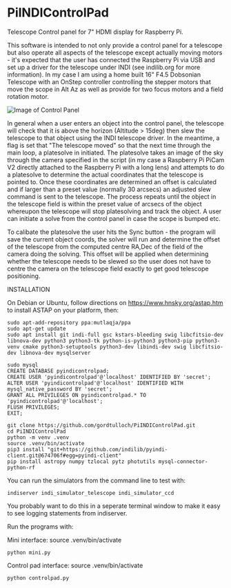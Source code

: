 # PiINDIControlPad
Telescope Control panel for 7" HDMI display for Raspberry Pi.

This software is intended to not only provide a control panel for a telescope but also operate all aspects of the telescope except actually moving motors - it's expected that the user has connected the Raspberry Pi via USB and set up a driver for the telescope under INDI (see indilib.org for more information). In my case I am using a home built 16" F4.5 Dobsonian Telescope with an OnStep controller controlling the stepper motors that move the scope in Alt Az as well as provide for two focus motors and a field rotation motor.

![Image of Control Panel](https://raw.githubusercontent.com/gordtulloch/PiINDIControlPad/main/ControlPanel.png)

In general when a user enters an object into the control panel, the telescope will check that it is above the horizon (Altitude > 15deg) then slew the telescope to that object using the INDI telescope driver. In the meantime, a flag is set that "The telescope moved" so that the next time through the main loop, a platesolve in initiated. The platesolve takes an image of the sky through the camera specified in the script (in my case a Raspberry Pi PiCam V2 directly attached to the Raspberry Pi with a long lens) and attempts to do a platesolve to determine the actual coordinates that the telescope is pointed to. Once these coordinates are determined an offset is calculated and if larger than a preset value (normally 30 arcsecs) an adjusted slew command is sent to the telescope. The process repeats until the object in the telescope field is within the preset value of arcsecs of the object whereupon the telescope will stop platesolving and track the object. A user can initiate a solve from the control panel in case the scope is bumped etc.

To calibate the platesolve the user hits the Sync button - the program will save the current object coords, the solver will run and determine the offset of the telescope from the computed centre RA,Dec of the field of the camera doing the solving. This offset will be applied when determining whether the telescope needs to be slewed so the user does not have to centre the camera on the telescope field exactly to get good telescope positioning.

INSTALLATION

On Debian or Ubuntu, follow directions on https://www.hnsky.org/astap.htm to install ASTAP on your platform, then:

    sudo apt-add-repository ppa:mutlaqja/ppa
    sudo apt-get update
    sudo apt install git indi-full gsc kstars-bleeding swig libcfitsio-dev libnova-dev python3 python3-tk python-is-python3 python3-pip python3-venv cmake python3-setuptools python3-dev libindi-dev swig libcfitsio-dev libnova-dev mysqlserver

    sudo mysql
    CREATE DATABASE pyindicontrolpad;
    CREATE USER 'pyindicontrolpad'@'localhost' IDENTIFIED BY 'secret';
    ALTER USER 'pyindicontrolpad'@'localhost' IDENTIFIED WITH mysql_native_password BY 'secret';
    GRANT ALL PRIVILEGES ON pyindicontrolpad.* TO 'pyindicontrolpad'@'localhost';
    FLUSH PRIVILEGES;
    EXIT;
    
    git clone https://github.com/gordtulloch/PiINDIControlPad.git
    cd PiINDIControlPad
    python -m venv .venv
    source .venv/bin/activate
    pip3 install "git+https://github.com/indilib/pyindi-client.git@674706f#egg=pyindi-client"
    pip install astropy numpy tzlocal pytz photutils mysql-connector-python-rf

You can run the simulators from the command line to test with:

    indiserver indi_simulator_telescope indi_simulator_ccd
	
You probably want to do this in a seperate terminal window to make it easy to see logging statements from indiserver.

Run the programs with:

Mini interface:
    source .venv/bin/activate

    python mini.py

Control pad interface:
    source .venv/bin/activate

    python controlpad.py
